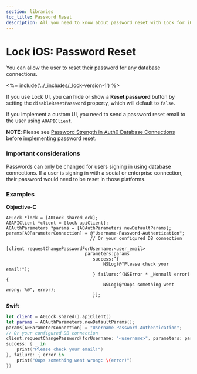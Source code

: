 ```yaml
---
section: libraries
toc_title: Password Reset
description: All you need to know about password reset with Lock for iOS.
---
```


# Lock iOS: Password Reset

You can allow the user to reset their password for any database connections.

<%= include('../_includes/_lock-version-1') %>

If you use Lock UI, you can hide or show a **Reset password** button by setting the `disableResetPassword` property, which will default to `false`.

If you implement a custom UI, you need to send a password reset email to the user using `A0APIClient`.

**NOTE**: Please see [Password Strength in Auth0 Database Connections](/connections/database/password-strength) before implementing password reset.

### Important considerations

Passwords can only be changed for users signing in using database connections. If a user is signing in with a social or enterprise connection, their password would need to be reset in those platforms.

### Examples

**Objective-C**

```objc
A0Lock *lock = [A0Lock sharedLock];
A0APIClient *client = [lock apiClient];
A0AuthParameters *params = [A0AuthParameters newDefaultParams];
params[A0ParameterConnection] = @"Username-Password-Authentication";
                                // Or your configured DB connection

[client requestChangePasswordForUsername:<user_email>
                              parameters:params
                                 success:^{
                                     NSLog(@"Please check your email!");
                                 } failure:^(NSError * _Nonnull error) {
                                     NSLog(@"Oops something went wrong: %@", error);
                                 }];
```

**Swift**

```swift
let client = A0Lock.shared().apiClient()
let params = A0AuthParameters.newDefaultParams();
params[A0ParameterConnection] = "Username-Password-Authentication";
// Or your configured DB connection
client.requestChangePassword(forUsername: "<username>", parameters: params,
success: { _ in
    print("Please check your email!")
}, failure: { error in
    print("Oops something went wrong: \(error)")
})
```
